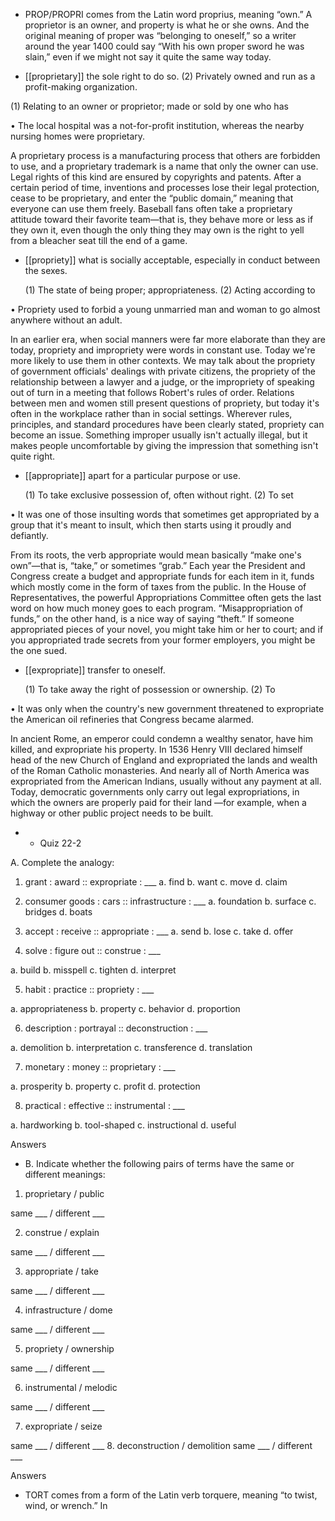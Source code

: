 - PROP/PROPRI  comes  from  the  Latin  word  proprius,  meaning  “own.”  A  proprietor  is  an  owner,
and property is what he or she owns. And the original meaning of proper was “belonging to oneself,”
so a writer around the year 1400 could say “With his own proper sword he was slain,” even if we
might not say it quite the same way today.

- [[proprietary]] 
the sole right to do so. (2) Privately owned and run as a profit-making organization. 

 (1) Relating to an owner or proprietor; made or sold by one who has

•  The  local  hospital  was  a  not-for-profit  institution,  whereas  the  nearby  nursing  homes  were
proprietary. 

A proprietary process is a manufacturing process that others are forbidden to use, and a proprietary
trademark is a name that only the owner can use. Legal rights of this kind are ensured by copyrights
and patents. After a certain period of time, inventions and processes lose their legal protection, cease
to be proprietary, and enter the “public domain,” meaning that everyone can use them freely. Baseball
fans often take a proprietary attitude toward their favorite team—that is, they behave more or less as
if they own it, even though the only thing they may own is the right to yell from a bleacher seat till the
end of a game.

- [[propriety]] 
what is socially acceptable, especially in conduct between the sexes. 

  (1)  The  state  of  being  proper;  appropriateness.  (2)  Acting  according  to

• Propriety used to forbid a young unmarried man and woman to go almost anywhere without an adult.

In  an  earlier  era,  when  social  manners  were  far  more  elaborate  than  they  are  today,  propriety  and
impropriety were words in constant use. Today we're more likely to use them in other contexts. We
may talk about the propriety of government officials' dealings with private citizens, the propriety of
the relationship between a lawyer and a judge, or the impropriety of speaking out of turn in a meeting
that  follows  Robert's  rules  of  order.  Relations  between  men  and  women  still  present  questions  of
propriety,  but  today  it's  often  in  the  workplace  rather  than  in  social  settings.  Wherever  rules,
principles,  and  standard  procedures  have  been  clearly  stated,  propriety  can  become  an  issue.
Something improper  usually  isn't  actually  illegal,  but  it  makes  people  uncomfortable  by  giving  the
impression that something isn't quite right.

- [[appropriate]] 
apart for a particular purpose or use. 

  (1)  To  take  exclusive  possession  of,  often  without  right.  (2)  To  set

•  It  was  one  of  those  insulting  words  that  sometimes  get  appropriated  by  a  group  that  it's  meant  to
insult, which then starts using it proudly and defiantly. 

From  its  roots,  the  verb  appropriate  would  mean  basically  “make  one's  own”—that  is,  “take,”  or
sometimes “grab.” Each year the President and Congress create a budget and appropriate funds for
each  item  in  it,  funds  which  mostly  come  in  the  form  of  taxes  from  the  public.  In  the  House  of
Representatives,  the  powerful  Appropriations  Committee  often  gets  the  last  word  on  how  much
money goes to each program. “Misappropriation of funds,” on the other hand, is a nice way of saying
“theft.” If someone appropriated pieces of your novel, you might take him or her to court; and if you
appropriated trade secrets from your former employers, you might be the one sued.

- [[expropriate]] 
transfer to oneself. 

  (1)  To  take  away  the  right  of  possession  or  ownership.  (2)  To

• It was only when the country's new government threatened to expropriate the American oil refineries
that Congress became alarmed. 

In ancient Rome, an emperor could condemn a wealthy senator, have him killed, and expropriate his
property. In 1536 Henry VIII declared himself head of the new Church of England and expropriated
the  lands  and  wealth  of  the  Roman  Catholic  monasteries.  And  nearly  all  of  North  America  was
expropriated  from  the  American  Indians,  usually  without  any  payment  at  all.  Today,  democratic
governments only carry out legal expropriations, in which the owners are properly paid for their land
—for example, when a highway or other public project needs to be built.

- - Quiz 22-2

A. Complete the analogy:
1. grant : award :: expropriate : ___
a. find b. want c. move d. claim

2. consumer goods : cars :: infrastructure : ___
a. foundation b. surface c. bridges d. boats

3. accept : receive :: appropriate : ___
a. send b. lose c. take d. offer

4. solve : figure out :: construe : ___

a. build b. misspell c. tighten d. interpret

5. habit : practice :: propriety : ___

a. appropriateness b. property c. behavior d. proportion

6. description : portrayal :: deconstruction : ___

a. demolition b. interpretation c. transference d. translation

7. monetary : money :: proprietary : ___

a. prosperity b. property c. profit d. protection

8. practical : effective :: instrumental : ___

a. hardworking b. tool-shaped c. instructional d. useful

Answers

- B. Indicate whether the following pairs of terms have the same or different meanings:
1. proprietary / public

same ___ / different ___

2. construe / explain

same ___ / different ___

3. appropriate / take

same ___ / different ___

4. infrastructure / dome

same ___ / different ___

5. propriety / ownership

same ___ / different ___

6. instrumental / melodic

same ___ / different ___

7. expropriate / seize

same ___ / different ___
8. deconstruction / demolition
same ___ / different ___

Answers

- TORT  comes  from  a  form  of  the  Latin  verb  torquere,  meaning  “to  twist,  wind,  or  wrench.”  In

